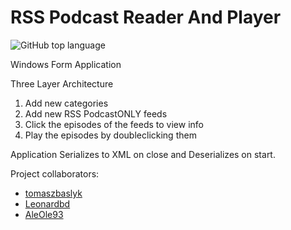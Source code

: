 # RSS Podcast Reader And Player

![GitHub top language](https://img.shields.io/github/languages/top/tomaszbaslyk/rss-reader.svg)

Windows Form Application

Three Layer Architecture

1. Add new categories
2. Add new RSS PodcastONLY feeds
3. Click the episodes of the feeds to view info
4. Play the episodes by doubleclicking them

Application Serializes to XML on close and Deserializes on start.

Project collaborators: 
- [tomaszbaslyk](https://github.com/tomaszbaslyk)
- [Leonardbd](https://github.com/Leonardbd)
- [AleOle93](https://github.com/AleOle93)
